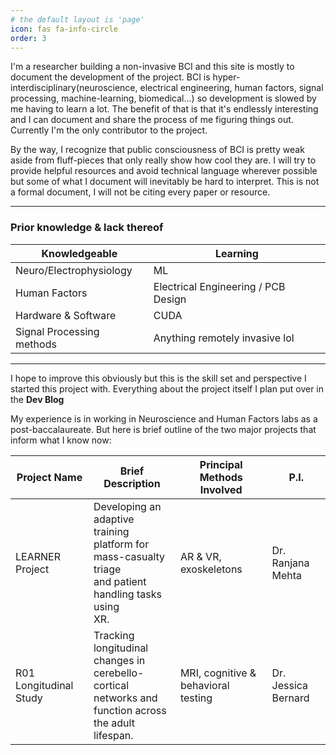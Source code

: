```yaml
---
# the default layout is 'page'
icon: fas fa-info-circle
order: 3
---
```


I'm a researcher building a non-invasive BCI and this site is mostly to document the development of the project. BCI is hyper-interdisciplinary(neuroscience, electrical engineering, human factors, signal processing, machine-learning, biomedical...) so development is slowed by me having to learn a lot. The benefit of that is that it's endlessly interesting and I can document and share the process of me figuring things out. Currently I'm the only contributor to the project.

By the way, I recognize that public consciousness of BCI is pretty weak aside from fluff-pieces that only really show how cool they are. I will try to provide helpful resources and avoid technical language wherever possible but some of what I document will inevitably be hard to interpret. This is not a formal document, I will not be citing every paper or resource.

---
### Prior knowledge & lack thereof

| Knowledgeable                      | Learning          |
| --------------------------------- | ----------------  |
| Neuro/Electrophysiology           | ML                |
| Human Factors                     | Electrical Engineering / PCB Design    |
| Hardware & Software               | CUDA              |
| Signal Processing methods         | Anything remotely invasive lol

---
I hope to improve this obviously but this is the skill set and perspective I started this project with. Everything about the project itself I plan put over in the **Dev Blog**


My experience is in working in Neuroscience and Human Factors labs as a post-baccalaureate. But here is brief outline of the two major projects that inform what I know now:

| Project Name             | Brief Description       | Principal Methods Involved          | P.I.                  |
| ------------------------ | ----------------  | ------------------------------------|---------------------- |
| LEARNER Project          | Developing an adaptive training <br>platform for mass-casualty triage <br>and patient handling tasks using <br>XR.                  | AR & VR, exoskeletons               | Dr. Ranjana Mehta     |
| R01 Longitudinal Study  | Tracking longitudinal changes in <br>cerebello-cortical networks and <br>function across the adult lifespan.                       | MRI, cognitive & behavioral testing | Dr. Jessica Bernard   |
